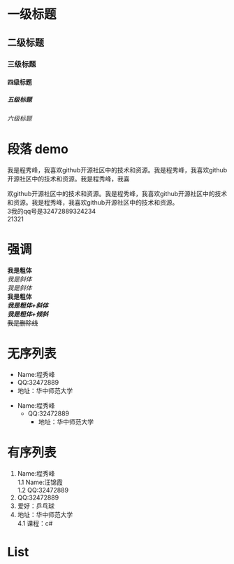 # 一级标题
## 二级标题
### 三级标题
#### 四级标题
##### 五级标题
###### 六级标题

# 段落 demo
我是程秀峰，我喜欢github开源社区中的技术和资源。我是程秀峰，我喜欢github开源社区中的技术和资源。我是程秀峰，我喜

欢github开源社区中的技术和资源。我是程秀峰，我喜欢github开源社区中的技术和资源。我是程秀峰，我喜欢github开源社区中的技术和资源。   
    3我的qq号是32472889324234  
    21321

# 强调
**我是粗体**  
*我是斜体*  
_我是斜体_  
__我是粗体__  
___我是粗体+斜体___  
***我是粗体+倾斜***  
~~我是删除线~~	

# 无序列表
* Name:程秀峰  
* QQ:32472889  
* 地址：华中师范大学

- Name:程秀峰   
  - QQ:32472889  
  	- 地址：华中师范大学
  	
# 有序列表
1. Name:程秀峰  
	1.1 Name:汪锦霞  
	1.2 QQ:32472889
2. QQ:32472889  
3. 爱好：乒乓球
4. 地址：华中师范大学  
	4.1 课程：c#

# List